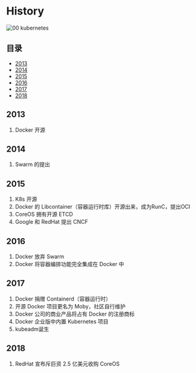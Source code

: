 # History

![00 kubernetes](./pictures/00-kubernetes.JPG)

## 目录
- [2013](#2013)
- [2014](#2014)
- [2015](#2015)
- [2016](#2016)
- [2017](#2017)
- [2018](#2018)


## 2013 
1. Docker 开源

## 2014 
1. Swarm 的提出

## 2015 
1. K8s 开源
1. Docker 的 Libcontainer（容器运行时库）开源出来，成为RunC，提出OCI
1. CoreOS 拥有开源 ETCD
1. Google 和 RedHat 提出 CNCF

## 2016
1. Docker 放弃 Swarm
1. Docker 将容器编排功能完全集成在 Docker 中

## 2017
1. Docker 捐赠 Containerd（容器运行时）
1. 开源 Docker 项目更名为 Moby，社区自行维护
1. Docker 公司的商业产品将占有 Docker 的注册商标
1. Docker 企业版中内置 Kubernetes 项目
1. kubeadm诞生

## 2018
1. RedHat 宣布斥巨资 2.5 亿美元收购 CoreOS